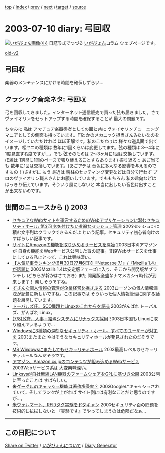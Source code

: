 [top](https://igapyon.github.io/diary/) 
 / [index](https://igapyon.github.io/diary/2003/index.html) 
 / [prev](https://igapyon.github.io/diary/2003/ig030709.html) 
 / [next](https://igapyon.github.io/diary/2003/ig030711.html) 
 / [target](https://igapyon.github.io/diary/2003/ig030710.html) 
 / [source](https://github.com/igapyon/diary/blob/gh-pages/2003/ig030710.html.src.md) 

2003-07-10 diary: 弓回収
=====================================================================================================
[![いがぴょん画像(小)](https://igapyon.github.io/diary/images/iga200306s.jpg "いがぴょん")](https://igapyon.github.io/diary/memo/memoigapyon.html) 日記形式でつづる [いがぴょん](https://igapyon.github.io/diary/memo/memoigapyon.html)コラム ウェブページです。

[old-v2](ig030710-orig.html)

## 弓回収

楽器のメンテナンスにかける時間を確保しずらい…


## クラシック音楽ネタ: 弓回収

弓を回収してきました。インターネット通信販売で買った弦も届きました。さて ヴァイオリンをセットアップする時間を確保することが 最大の問題です。

ちなみに 私は アマチュア楽器奏者としての面と共に ヴァイオリンチューニングマニアとしての側面も持っています。F1とかのメカニック担当さんみたいなのをイメージしていただければ ほぼ正解です。私のこだわりは 様々な道具面で出ています。松ヤニの種類は 数年に1回くらいは変更してます。弦の種類は
3～4年に1度見直す程度ですが…。でも 弦そのものは 2～3ヶ月に1回は交換しています。(E線は
1週間に1回のペースで張り替えることすらあります) 振り返ると あご当ても 数年に1回は交換しています。(あごアテは 音色に多大なる影響を与えるのですもの！)さすがに もう 最近は 魂柱のセッティング変更などは自分で行わず プロのヴァイオリン職人さんにお願いしています。でももちろん 私の趣向などは はっきり伝えています。そういう風にしないと 本当に出したい音色は出すことが出来ないのです。

## 世間のニュースから () 2003

* [セキュアなWebサイトを運営するためのWebアプリケーションに潜むセキュリティホール: 第3回 気を付けたい貧弱なセッション管理](http://www.atmarkit.co.jp/fsecurity/rensai/webhole03/webhole01.html)  2003セッションに積む文字列はクラックできるんだよ という記事。セキュリティ初心者向けのすばらしい記事です。
* [サイトにAmazonの機能を取り込めるサービスを開始](http://www.zdnet.co.jp/news/0307/09/njbt_09.html)  2003日本のアマゾンが 自身の機能をWebサービス公開した旨の記事。普段Webサービスを仕事にしている私にとって、これは興味深い。
* [【人気記事ランキング(6月30日?7月6日)】『Netscape 7.1』/『Mozilla 1.4』が話題に](http://linux.ascii24.com/linux/news/today/2003/07/08/644820-000.html)  2003Mozilla 1.4は安定版フェーズに入り、そこから開発版がブランチし (どちらが幹かはさておき) また 開発版全盛なナマメカシイ時代が到来します！ 楽しそうですね。
* [ずさんな個人情報の管理が企業経営を揺さぶる](http://itpro.nikkeibp.co.jp/free/ITPro/OPINION/20030707/1/)  2003ローソンの個人情報漏洩が記憶に新しいですね。この記事では そういった個人情報管理に関する話題を展開しています。
* [トーバルズ氏、SCO問題とLinuxのこれからを語る](http://www.zdnet.co.jp/news/0307/09/ne00_torvalds.html)  2003がんばれ トーバルズ、がんばれ Linux。
* [(7/8)政府、人事・給与システムにリナックス採用](http://it.nikkei.co.jp/it/sp/win_vs_linux.cfm?i=2003070810250wb)  2003日本国も Linuxに取り組んでいるようで…
* [Windowsに3種類の深刻なセキュリティ・ホール，すべてのユーザーが対策を](http://itpro.nikkeibp.co.jp/free/ITPro/NEWS/20030710/3/)  2003またまた やばそうなセキュリティホールが発見されたのだそうです。
* [MS Windowsにまたしてもセキュリティホール](http://japan.cnet.com/svc/rss?id=1261.47623.59829)  2003最高レベルのセキュリティホールなんだそうです。
* [アマゾン、Amazon.co.jpのコンテンツが組み込めるWebサービス](http://biztech.nikkeibp.co.jp/wcs/leaf/CID/onair/biztech/inet/256366)  2003Webサービス系は 大変興味深い。
* [Linksysが自社無線LAN機器のファームウェアをGPLに基づき公開](http://www.zdnet.co.jp/enterprise/0307/08/epi02.html)  2003公開に至ったことは すばらしい。
* [米グーグルのキャッシュ機能は著作権侵害？](http://japan.cnet.com/news/com/story/0,2000047668,20059840,00.htm)  2003Googleにキャッシュされていて、そしてランクが上がれば サイト側には有利なことだと思うのですが…。
* [米ウォルマート、RFIDタグ実験をドタキャン](http://japan.cnet.com/news/ent/story/0,2000047623,20059847,00.htm)  2003セキュリティ面の問題を技術的に払拭しないと 『実験です』でやってしまうのは危険だなぁ…

----------------------------------------------------------------------------------------------------

## この日記について

[Share on Twitter](https://twitter.com/intent/tweet?hashtags=igapyon%2Cdiary%2C%E3%81%84%E3%81%8C%E3%81%B4%E3%82%87%E3%82%93&text=%E5%BC%93%E5%9B%9E%E5%8F%8E&url=https%3A%2F%2Figapyon.github.io%2Fdiary%2F2003%2Fig030710.html) / [いがぴょんについて](https://igapyon.github.io/diary/memo/memoigapyon.html) / [Diary Generator](https://github.com/igapyon/igapyonv3)
